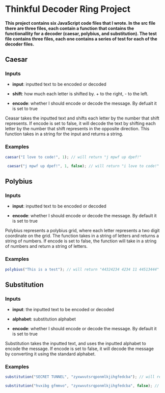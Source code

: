 # Thinkful Decoder Ring Project

#### This project contains six JavaScript code files that I wrote. In the src file there are three files, each contain a function that contains the functionallity for a decoder (caesar, polybius, and substitution). The test file contains three files, each one contains a series of test for each of the decoder files.

## Caesar

### Inputs

- **input**: inputted text to be encoded or decoded

- **shift**: how much each letter is shifted by. + to the right, - to the left.

- **encode**: whether I should encode or decode the message. By defualt it is set to true

Ceasar takes the inputted text and shifts each letter by the number that shift represents. If encode is set to false, it will decode the text by shifting each letter by the number that shift represents in the opposite direction. This function takes in a string for the input and returns a string. 

### Examples

``` javascript
caesar("I love to code!", 1); // will return "j mpwf up dpef!"
```

``` javascript
 caesar("j mpwf up dpef!", 1, false); // will return "i love to code!"
```

## Polybius

### Inputs

- **input**: inputted text to be encoded or decoded

- **encode**: whether I should encode or decode the message. By default it is set to true

Polybius represents a polybius grid, where each letter represents a two digit coordinate on the grid. The function takes in a string of letters and returns a string of numbers. If encode is set to false, the function will take in a string of numbers and return a string of letters. 

### Examples 

``` javascript
polybius("This is a test"); // will return "44324234 4234 11 44513444"
```

## Substitution

### Inputs

- **input**: the inputted text to be encoded or decoded

- **alphabet**: substitution alphabet

- **encode**: whether I should encode or decode the message. By default it is set to true 

Substitution takes the inputted text, and uses the inputted alphabet to encode the message. If encode is set to false, it will decode the message by converting it using the standard alphabet. 

### Examples

```javascript
substitution("SECRET TUNNEL", "zyxwvutsrqponmlkjihgfedcba"); // will return "hvxivg gfmmvo"
```

```javascript
substitution("hvxibg gfmmvo", "zyxwvutsrqponmlkjihgfedcba", false); // will return "secret tunnel"
```